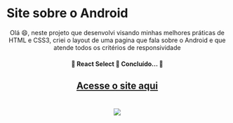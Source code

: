 ​	<h1> Site sobre o Android </h1>

<p align="center">Olá 😄, neste projeto que desenvolvi visando minhas melhores práticas de HTML e CSS3, criei o layout de uma pagina que fala sobre o Android e que atende todos os critérios de responsividade</p>

  <h4 align="center"> 
	🚧  React Select 🚀 Concluído...  🚧
</h4>

 <h2 align="center">
  <a href="https://lnovik.github.io/cordel-moderno/">Acesse o site aqui</a>
</h2>

<h1 align= center>
	<img 
		src="https://media.giphy.com/media/DR3f0CxSh5bgIYsGR5/giphy.gif"
	/>
</h1
